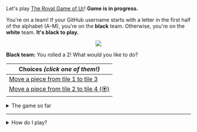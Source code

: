 Let's play
[The Royal Game of Ur](https://en.wikipedia.org/wiki/Royal_Game_of_Ur)!
**Game is in progress.**

You're on a team!
If your GitHub username starts with a letter in the first half of the alphabet
(A–M), you're on the **black** team.
Otherwise, you're on the **white** team.
**It's black to play.**

<p align="center"><img src="https://raw.githubusercontent.com/rossjrw/ur/play/games/current/board.67.svg"></p>

**Black team:**
You rolled a 2!
What would you like to do?

| Choices *(click one of them!)* |
| --- |
  | [Move a piece from tile 1 to tile 3](https://github.com/rossjrw/ur/issues/new?title=ur-move-2%401-0&amp;body=_Press+Submit%21+You+don%27t+need+to+edit+this+text+or+do+anything+else._%0D%0A%0D%0A_Be+aware+that+your+move+can+take+a+minute+or+two+to+process._) |
  | [Move a piece from tile 2 to tile 4 (:rosette:)](https://github.com/rossjrw/ur/issues/new?title=ur-move-2%402-0&amp;body=_Press+Submit%21+You+don%27t+need+to+edit+this+text+or+do+anything+else._%0D%0A%0D%0A_Be+aware+that+your+move+can+take+a+minute+or+two+to+process._) |

<details><summary>The game so far</summary>

| Time | Turn | Event | Issue | Board |
| :---: | :---: | :--- | :---: | :---: |
  | 2020-07-29 16:12:47 | **0** | :white_circle: **[@rossjrw](https://github.com/rossjrw)** started a new game | [#58](https://github.com/rossjrw/ur/issues/58) |  |
  | 2020-07-29 16:29:23 | **1** | :white_circle: **[@rossjrw](https://github.com/rossjrw)** moved a white piece onto the board to position 1.  | [#59](https://github.com/rossjrw/ur/issues/59) | [link](https://raw.githubusercontent.com/rossjrw/ur/2d37cb50493af17dbd53e95c8576fae74da6cd04/games/current/board.59.svg) |
  | 2020-07-30 00:36:06 | **2** | :black_circle: **[@rossjrw](https://github.com/rossjrw)** moved a black piece onto the board to position 1.  | [#61](https://github.com/rossjrw/ur/issues/61) | [link](https://raw.githubusercontent.com/rossjrw/ur/c94119e3bfe870cfca139270cf87e70fd488fae1/games/current/board.61.svg) |
  | 2020-07-30 00:37:08 | **3** | :white_circle: **[@rossjrw](https://github.com/rossjrw)** moved a white piece from position 1 to position 4.  — claimed a rosette :rosette: | [#62](https://github.com/rossjrw/ur/issues/62) | [link](https://raw.githubusercontent.com/rossjrw/ur/3738438eb6b693c1937edb55719b417b6ed6c025/games/current/board.62.svg) |
  | 2020-07-30 01:12:34 | **4** | :white_circle: **[@rossjrw](https://github.com/rossjrw)** moved a white piece onto the board to position 3 | [#65](https://github.com/rossjrw/ur/issues/65) | [link](https://raw.githubusercontent.com/rossjrw/ur/49f464a4218bd2163a106cbe1eb104cf138375f6/games/current/board.65.svg) |
  | 2020-07-30 01:15:17 | **5** | :black_circle: **[@rossjrw](https://github.com/rossjrw)** moved a black piece onto the board to position 2 | [#66](https://github.com/rossjrw/ur/issues/66) | [link](https://raw.githubusercontent.com/rossjrw/ur/94a19a09de35d9e294c8a97b901bd45c527af595/games/current/board.66.svg) |
  | 2020-07-30 01:15:55 | **6** | :white_circle: **[@rossjrw](https://github.com/rossjrw)** moved a white piece from position 4 to position 7 | [#67](https://github.com/rossjrw/ur/issues/67) |  |

</details>

-----

<details><summary>How do I play?</summary>

  The turn starts by rolling 4 binary dice, which is done automatically. That
  results in a number from 0 to 4. The current team gets to move one of their
  pieces by that many tiles.

  All of your pieces start on position 0 (the space just before tile 1). Your
  goal is to get all seven of them off the board by moving them onto position
  15 (the space just after tile 14). This is called "**ascending**" a piece.
  You also want to prevent your opponent from ascending their pieces.

  You will move your pieces along the tiles from tile 1 to tile 14. The tiles
  on your side of the board (tiles 1 through 4, 13, and 14) are safe — only your
  pieces can be there. However, the tiles in the middle (tiles 5 through 12)
  are unsafe — your opponent's pieces can also be here. If one team's piece
  lands on the same tile as another team's piece, the piece that was landed on
  is **captured**! It goes all the way back to position 0.

  If you land on a **rosette** (tiles 4, 8, and 14), your team gets to take
  another turn. Also, a piece that is on the rosette on tile 8 *cannot be
  captured*.

  Watch [Tom Scott play against Irving
  Finkel](https://www.youtube.com/watch?v=WZskjLq040I).

  -----

</details>
